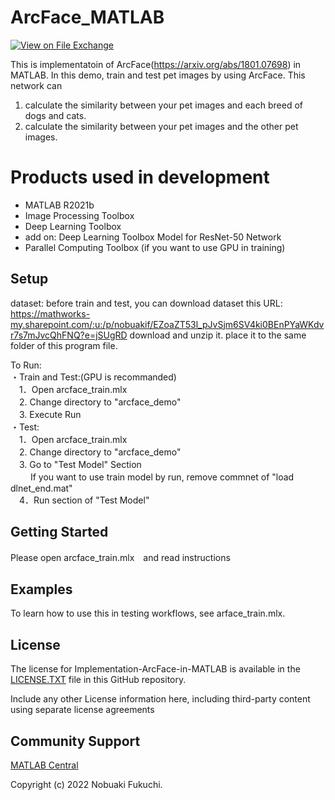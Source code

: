 # ArcFace_MATLAB
<!-- This is the "Title of the contribution" that was approved during the Community Contribution Review Process --> 

[![View <File Exchange Title> on File Exchange](https://www.mathworks.com/matlabcentral/images/matlab-file-exchange.svg)](https://www.mathworks.com/matlabcentral/fileexchange/####-file-exchange-title)  
<!-- Add this icon to the README if this repo also appears on File Exchange via the "Connect to GitHub" feature --> 
This is implementatoin of ArcFace(https://arxiv.org/abs/1801.07698) in MATLAB.
In this demo, train and test pet images by using ArcFace.
This network can 
1. calculate the similarity between your pet images and each breed of dogs and cats.
2. calculate the similarity between your pet images and the other pet images.

# Products used in development

- MATLAB R2021b
- Image Processing Toolbox
- Deep Learning Toolbox
- add on: Deep Learning Toolbox Model for ResNet-50 Network
- Parallel Computing Toolbox (if you want to use GPU in training)


## Setup
dataset: 
before train and test, you can download dataset this URL: https://mathworks-my.sharepoint.com/:u:/p/nobuakif/EZoaZT53l_pJvSjm6SV4ki0BEnPYaWKdvr7s7mJvcQhFNQ?e=jSUgRD
download and unzip it. place it to the same folder of this program file.

To Run:  
・Train and Test:(GPU is recommanded)  
　1．Open arcface_train.mlx  
　2. Change directory to "arcface_demo"  
　3. Execute Run   
・Test:  
　1．Open arcface_train.mlx  
　2. Change directory to "arcface_demo"  
　3. Go to "Test Model" Section  
　　 If you want to use train model by run, remove commnet of "load dlnet_end.mat"  
　4．Run section of "Test Model"  

## Getting Started 
Please open arcface_train.mlx　and read instructions

## Examples
To learn how to use this in testing workflows, see arface_train.mlx. 


## License
The license for Implementation-ArcFace-in-MATLAB is available in the [LICENSE.TXT](LICENSE.TXT) file in this GitHub repository.

Include any other License information here, including third-party content using separate license agreements 

## Community Support
[MATLAB Central](https://www.mathworks.com/matlabcentral)

Copyright (c) 2022 Nobuaki Fukuchi.